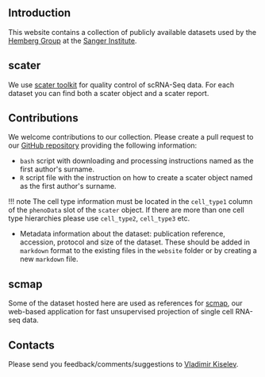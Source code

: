 ## Introduction

This website contains a collection of publicly available datasets used by the [Hemberg Group](http://www.sanger.ac.uk/science/groups/hemberg-group) at the [Sanger Institute](http://www.sanger.ac.uk/).

## scater

We use [scater toolkit](http://bioconductor.org/packages/scater/) for quality control of scRNA-Seq data. For each dataset you can find both a scater object and a scater report.

## Contributions

We welcome contributions to our collection. Please create a pull request to our [GitHub repository](https://github.com/hemberg-lab/public-scrnaseq-datasets) providing the following information:

* `bash` script with downloading and processing instructions named as the first author's surname.
* `R` script file with the instruction on how to create a scater object named as the first author's surname.

!!! note
    The cell type information must be located in the `cell_type1` column of the `phenoData` slot of the `scater` object. If there are more than one cell type hierarchies please use `cell_type2`, `cell_type3` etc.

* Metadata information about the dataset: publication reference, accession, protocol and size of the dataset. These should be added in `markdown` format to the existing files in the `website` folder or by creating a new `markdown` file.

## scmap

Some of the dataset hosted here are used as references for <a href="http://www.hemberg-lab.cloud/scmap/">scmap</a>, our web-based application for fast unsupervised projection of single cell RNA-seq data.

## Contacts

Please send you feedback/comments/suggestions to <a href="mailto:vladimir.yu.kiselev@gmail.com">Vladimir Kiselev</a>.

